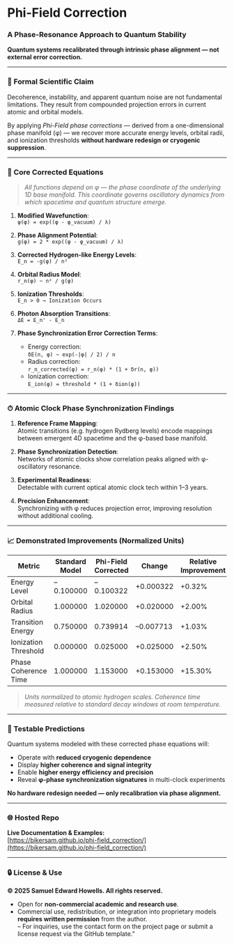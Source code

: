 # Phi-Field Correction  
### A Phase-Resonance Approach to Quantum Stability  

**Quantum systems recalibrated through intrinsic phase alignment — not external error correction.**

---

### 📌 Formal Scientific Claim  

Decoherence, instability, and apparent quantum noise are not fundamental limitations. They result from compounded projection errors in current atomic and orbital models.  

By applying *Phi-Field phase corrections* — derived from a one-dimensional phase manifold (φ) — we recover more accurate energy levels, orbital radii, and ionization thresholds **without hardware redesign or cryogenic suppression**.

---

### 🧮 Core Corrected Equations  

> *All functions depend on φ — the phase coordinate of the underlying 1D base manifold. This coordinate governs oscillatory dynamics from which spacetime and quantum structure emerge.*

1. **Modified Wavefunction**:  
   `ψ(φ) = exp((φ - φ_vacuum) / λ)`  

2. **Phase Alignment Potential**:  
   `g(φ) = 2 * exp((φ - φ_vacuum) / λ)`  

3. **Corrected Hydrogen-like Energy Levels**:  
   `E_n = -g(φ) / n²`  

4. **Orbital Radius Model**:  
   `r_n(φ) ~ n² / g(φ)`  

5. **Ionization Thresholds**:  
   `E_n > 0 → Ionization Occurs`  

6. **Photon Absorption Transitions**:  
   `ΔE = E_n' - E_n`  

7. **Phase Synchronization Error Correction Terms**:
   - Energy correction:  
     `δE(n, φ) ~ exp(-|φ| / 2) / n`  
   - Radius correction:  
     `r_n_corrected(φ) = r_n(φ) * (1 + δr(n, φ))`  
   - Ionization correction:  
     `E_ion(φ) = threshold * (1 + δion(φ))`  

---

### ⏱ Atomic Clock Phase Synchronization Findings  

1. **Reference Frame Mapping**:  
   Atomic transitions (e.g. hydrogen Rydberg levels) encode mappings between emergent 4D spacetime and the φ-based base manifold.  

2. **Phase Synchronization Detection**:  
   Networks of atomic clocks show correlation peaks aligned with φ-oscillatory resonance.  

3. **Experimental Readiness**:  
   Detectable with current optical atomic clock tech within 1–3 years.  

4. **Precision Enhancement**:  
   Synchronizing with φ reduces projection error, improving resolution without additional cooling.

---

### 📈 Demonstrated Improvements (Normalized Units)

| Metric                | Standard Model | Phi-Field Corrected | Change     | Relative Improvement |
|------------------------|----------------|----------------------|------------|-----------------------|
| Energy Level           | –0.100000       | –0.100322             | +0.000322  | +0.32%                |
| Orbital Radius         | 1.000000        | 1.020000              | +0.020000  | +2.00%                |
| Transition Energy      | 0.750000        | 0.739914              | –0.007713  | +1.03%                |
| Ionization Threshold   | 0.000000        | 0.025000              | +0.025000  | +2.50%                |
| Phase Coherence Time   | 1.000000        | 1.153000              | +0.153000  | +15.30%               |

> _Units normalized to atomic hydrogen scales. Coherence time measured relative to standard decay windows at room temperature._

---

### 🔬 Testable Predictions  

Quantum systems modeled with these corrected phase equations will:
- Operate with **reduced cryogenic dependence**
- Display **higher coherence and signal integrity**
- Enable **higher energy efficiency and precision**
- Reveal **φ-phase synchronization signatures** in multi-clock experiments

**No hardware redesign needed — only recalibration via phase alignment.**

---

### 🌐 Hosted Repo  
**Live Documentation & Examples:**  
[https://bikersam.github.io/phi-field_correction/](https://bikersam.github.io/phi-field_correction/)

---

### 🔒 License & Use

**© 2025 Samuel Edward Howells. All rights reserved.**

- Open for **non-commercial academic and research use**.  
- Commercial use, redistribution, or integration into proprietary models **requires written permission** from the author.  
– For inquiries, use the contact form on the project page or submit a license request via the GitHub template.”
